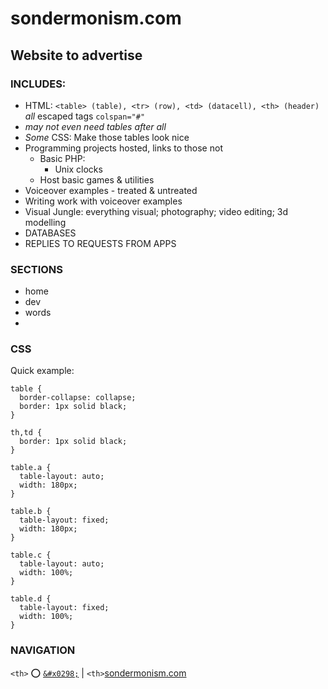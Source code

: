 # sondermonism.com
## Website to advertise

### INCLUDES:
- HTML: ``<table> (table), <tr> (row), <td> (datacell), <th> (header)`` *all* escaped tags ``colspan="#"``
- *may not even need tables after all*
- *Some* CSS: Make those tables look nice
- Programming projects hosted, links to those not
    - Basic PHP:
        - Unix clocks
    - Host basic games & utilities
- Voiceover examples - treated & untreated
- Writing work with voiceover examples
- Visual Jungle: everything visual; photography; video editing; 3d modelling
- DATABASES
- REPLIES TO REQUESTS FROM APPS

### SECTIONS
- home
- dev
- words
- 


### CSS
Quick example:
```
table {
  border-collapse: collapse;
  border: 1px solid black;
} 

th,td {
  border: 1px solid black;
}

table.a {
  table-layout: auto;
  width: 180px;  
}

table.b {
  table-layout: fixed;
  width: 180px;  
}

table.c {
  table-layout: auto;
  width: 100%;  
}

table.d {
  table-layout: fixed;
  width: 100%;  
}
```


### NAVIGATION

``<th>`` :o: [``&#x0298;``](https://sondermonism.com/sondermonism) | ``<th>``[sondermonism.com](https://sondermonism.com)